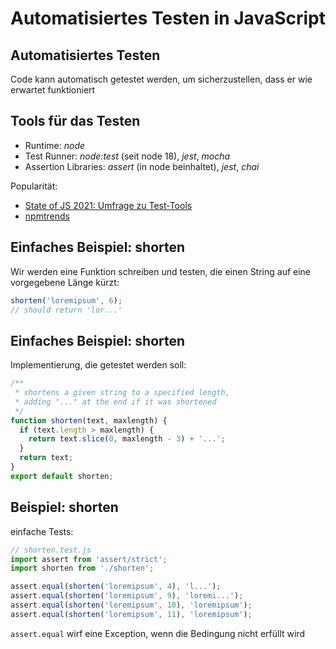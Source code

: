 # Automatisiertes Testen in JavaScript

## Automatisiertes Testen

Code kann automatisch getestet werden, um sicherzustellen, dass er wie erwartet funktioniert

## Tools für das Testen

- Runtime: _node_
- Test Runner: _node:test_ (seit node 18), _jest_, _mocha_
- Assertion Libraries: _assert_ (in node beinhaltet), _jest_, _chai_

Popularität:

- [State of JS 2021: Umfrage zu Test-Tools](https://2021.stateofjs.com/en-US/libraries/testing/)
- [npmtrends](https://www.npmtrends.com/jest-vs-mocha-vs-chai-vs-jasmine)

## Einfaches Beispiel: shorten

Wir werden eine Funktion schreiben und testen, die einen String auf eine vorgegebene Länge kürzt:

```js
shorten('loremipsum', 6);
// should return 'lor...'
```

## Einfaches Beispiel: shorten

Implementierung, die getestet werden soll:

```js
/**
 * shortens a given string to a specified length,
 * adding "..." at the end if it was shortened
 */
function shorten(text, maxlength) {
  if (text.length > maxlength) {
    return text.slice(0, maxlength - 3) + '...';
  }
  return text;
}
export default shorten;
```

## Beispiel: shorten

einfache Tests:

```js
// shorten.test.js
import assert from 'assert/strict';
import shorten from './shorten';

assert.equal(shorten('loremipsum', 4), 'l...');
assert.equal(shorten('loremipsum', 9), 'loremi...');
assert.equal(shorten('loremipsum', 10), 'loremipsum');
assert.equal(shorten('loremipsum', 11), 'loremipsum');
```

`assert.equal` wirf eine Exception, wenn die Bedingung nicht erfüllt wird
